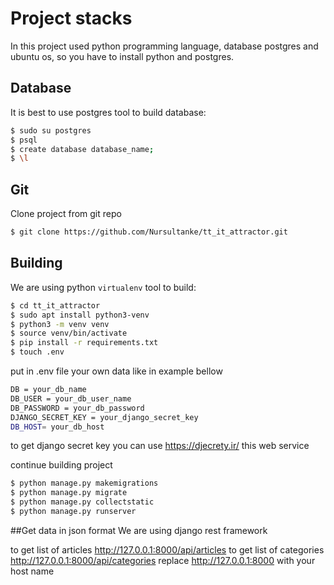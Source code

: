 # Project stacks

In this project used python programming language, database postgres and
ubuntu os, so you have to install python and postgres.

## Database

It is best to use postgres tool to build database:

```sh
$ sudo su postgres
$ psql
$ create database database_name;
$ \l
```

## Git

Clone project from git repo

```sh
$ git clone https://github.com/Nursultanke/tt_it_attractor.git
```
## Building

We are using python `virtualenv` tool to build:

```sh
$ cd tt_it_attractor
$ sudo apt install python3-venv
$ python3 -m venv venv
$ source venv/bin/activate
$ pip install -r requirements.txt
$ touch .env
```
put in .env file your own data like in example bellow

```sh
DB = your_db_name
DB_USER = your_db_user_name
DB_PASSWORD = your_db_password
DJANGO_SECRET_KEY = your_django_secret_key
DB_HOST= your_db_host
```
to get django secret key you can use https://djecrety.ir/ this web service

continue building project

```sh
$ python manage.py makemigrations
$ python manage.py migrate
$ python manage.py collectstatic
$ python manage.py runserver
```

##Get data in json format
We are using django rest framework
 
to get list of articles 
http://127.0.0.1:8000/api/articles
to get list of categories
http://127.0.0.1:8000/api/categories
replace http://127.0.0.1:8000 with your host name
